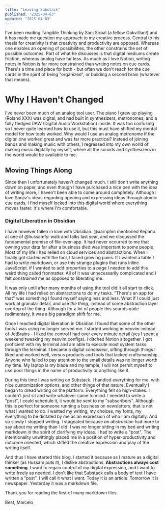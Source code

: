```yaml
---
title: "Leaving Substack"
published: "2025-04-03"
updated: "2025-04-03"
---
```

I've been reading Tangible Thinking by Sanj Sirpal (a fellow Oakvillian!) and it has made me question my approach to my creative process. Central to his thesis for creativity is that creativity and productivity are opposed. Whereas one enables an opening of possibilities, the other constrains the set of possible outcomes. Part of what he discusses is that digital mediums create friction, whereas analog have far less. As much as I love Notion, writing notes in Notion is far more constrained than writing notes on cue cards. There's a time and place for both - but often we don't reach for the cue cards in the spirit of being "organized", or building a second brain (whatever that means).

# Why I Haven't Changed

I've never been much of an analog tool user. The piano I grew up playing (Roland XXX) was digital, and had built in synthesizers, metronomes, and a fully fledged DAW (Digital Audio Workstation) inside. It was too confusing so I never quite learned how to use it, but this must have shifted my mental model for how tools worked. Why would I use an analog metronome if the digital one worked great and was far more practical? Instead of joining bands and making music with others, I regressed into my own world of making music digitally by myself, where all the sounds and synthesizers in the world would be available to me.

## Moving Things Along

Since then I unfortunately haven't changed much. I still don't write anything down on paper, and even though I have purchased a nice pen with the idea of writing more, I haven't been able to come around completely. Although I love Sanjiv's ideas regarding opening and expressing ideas through atomic cue cards, I find myself locked into this digital world where everything moves faster. It's where I'm comfortable.

### Digital Liberation in Obsidian

I have however fallen in love with Obsidian. @aarnphm mentioned Kepano at one of @hussamfyi walk and talks last year, and we discussed the fundamental premise of file-over-app. It had never occurred to me that owning your data far after a business died was important to some people. Most of my life I had relied on cloud services and abstractions. When I finally got started with the tool, I faced growing pains. If I wanted a table I had to write markdown, or use this strange plugins that runs inline JavaScript. if I wanted to add properties to a page I needed to add this weird thing called fronmatter. All of it was unnecessarily complicated and I felt *constrained* me as opposed to liberating me. 

It was only until after many months of using the tool did it all start to click. All my life I had relied on abstractions to do my tasks. "There's an app for that" was something I found myself saying less and less. What if I could just work at granular detail, and use *the thing*, instead of some abstraction layer overtop of the thing. Although for a lot of people this sounds quite rudimentary, it was a big paradigm shift for me.

Once I reached digital liberation in Obsidian I found that some of the other tools I was using no longer served me. I started working in neovim instead of JetBrains - I liked the control I had over every minute detail (yes I spent a weekend tweaking my neovim configs). I ditched Notion altogether. I got proficient with my terminal and am able to execute most system tasks through the terminal. I became a digital conoisseur, sifting through things I liked and worked well, versus products and tools that lacked craftsmanship. Anyone who failed to pay attention to the small details was no longer worth my time. My laptop is my blade and my temple, I will not permit myself to use poor things in the name of productivity or anything like it.

During this time I was writing on Substack. I handled everything for me, with nice customization options, and other things of that nature. Eventually I began to dread writing on the platform. Everything felt so high-stakes. I couldn't just sit and write whatever came to mind. I needed to write a "post", I could schedule it, it would be sent to my "subscribers". Although this is perfect for someone running a business on newsletters, that is not what I wanted to do. I wanted my writing, my choices, my fonts, my everything to be dictated by me as an expression of who I am digitally. And so slowly I stopped writing. I stagnated because *an abstraction* had more to say about my writing than I did. I was no longer sitting in my bed and writing markdown in the spirit of clarifying my ideas. I had to write a "post". The intentionality unwittingly placed me in a position of hyper-productivity and outcome oriented, which stifled the creative expression and play of the writing itself.

And thus I have started this blog. I started it because as I mature as a digital thinker (as Hussam puts it), I dislike abstractions. **Abstractions always cost something**. I want to regain control of my digital expression, and I want to write freely as needed. I don't like that Substack calls a body of text I have written a "post". I will call it what i want. Today it is an article. Tomorrow it is newspaper. Yesterday it was a markdown file.

Thank you for reading the first of many markdown files. 

Best,
Marcelo
